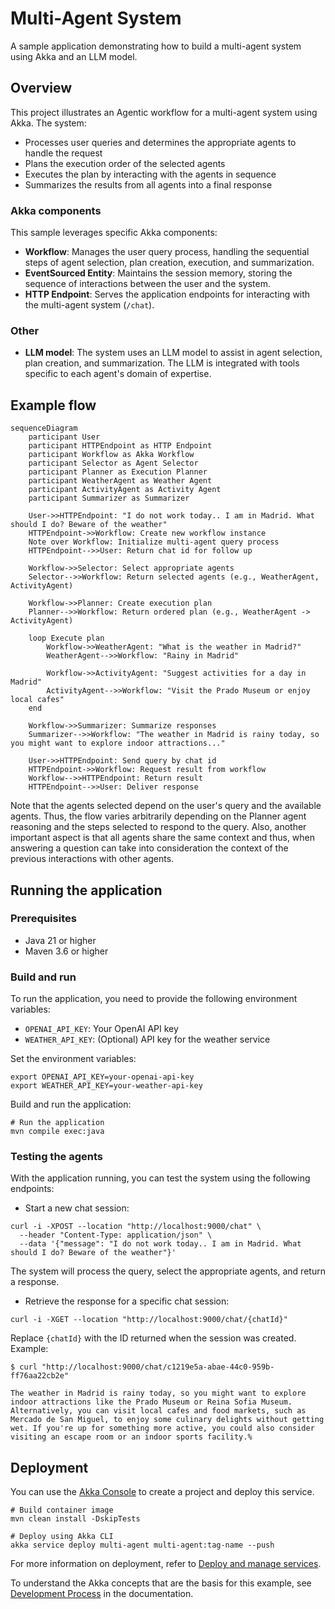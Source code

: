 # Multi-Agent System

A sample application demonstrating how to build a multi-agent system using Akka and an LLM model.

## Overview

This project illustrates an Agentic workflow for a multi-agent system using Akka. The system:

- Processes user queries and determines the appropriate agents to handle the request
- Plans the execution order of the selected agents
- Executes the plan by interacting with the agents in sequence
- Summarizes the results from all agents into a final response

### Akka components

This sample leverages specific Akka components:

- **Workflow**: Manages the user query process, handling the sequential steps of agent selection, plan creation, execution, and summarization.
- **EventSourced Entity**: Maintains the session memory, storing the sequence of interactions between the user and the system.
- **HTTP Endpoint**: Serves the application endpoints for interacting with the multi-agent system (`/chat`).

### Other

- **LLM model**: The system uses an LLM model to assist in agent selection, plan creation, and summarization. The LLM is integrated with tools specific to each agent's domain of expertise.

## Example flow

```mermaid
sequenceDiagram
    participant User
    participant HTTPEndpoint as HTTP Endpoint
    participant Workflow as Akka Workflow
    participant Selector as Agent Selector
    participant Planner as Execution Planner
    participant WeatherAgent as Weather Agent
    participant ActivityAgent as Activity Agent
    participant Summarizer as Summarizer

    User->>HTTPEndpoint: "I do not work today.. I am in Madrid. What should I do? Beware of the weather"
    HTTPEndpoint->>Workflow: Create new workflow instance
    Note over Workflow: Initialize multi-agent query process
    HTTPEndpoint-->>User: Return chat id for follow up 

    Workflow->>Selector: Select appropriate agents
    Selector-->>Workflow: Return selected agents (e.g., WeatherAgent, ActivityAgent)

    Workflow->>Planner: Create execution plan
    Planner-->>Workflow: Return ordered plan (e.g., WeatherAgent -> ActivityAgent)

    loop Execute plan
        Workflow->>WeatherAgent: "What is the weather in Madrid?"
        WeatherAgent-->>Workflow: "Rainy in Madrid"

        Workflow->>ActivityAgent: "Suggest activities for a day in Madrid"
        ActivityAgent-->>Workflow: "Visit the Prado Museum or enjoy local cafes"
    end

    Workflow->>Summarizer: Summarize responses
    Summarizer-->>Workflow: "The weather in Madrid is rainy today, so you might want to explore indoor attractions..."

    User->>HTTPEndpoint: Send query by chat id
    HTTPEndpoint->>Workflow: Request result from workflow
    Workflow-->>HTTPEndpoint: Return result
    HTTPEndpoint-->>User: Deliver response
```

Note that the agents selected depend on the user's query and the available agents. Thus, the flow varies arbitrarily depending on the Planner agent reasoning and the steps selected to respond to the query. Also, another important aspect is that all agents share the same context and thus, when answering a question can take into consideration the context of the previous interactions with other agents. 

## Running the application

### Prerequisites
- Java 21 or higher
- Maven 3.6 or higher

### Build and run

To run the application, you need to provide the following environment variables:
- `OPENAI_API_KEY`: Your OpenAI API key
- `WEATHER_API_KEY`: (Optional) API key for the weather service

Set the environment variables:
```shell
export OPENAI_API_KEY=your-openai-api-key
export WEATHER_API_KEY=your-weather-api-key
```

Build and run the application:
```shell
# Run the application
mvn compile exec:java
```

### Testing the agents

With the application running, you can test the system using the following endpoints:

* Start a new chat session:
```shell
curl -i -XPOST --location "http://localhost:9000/chat" \
  --header "Content-Type: application/json" \
  --data '{"message": "I do not work today.. I am in Madrid. What should I do? Beware of the weather"}'
```

The system will process the query, select the appropriate agents, and return a response.

* Retrieve the response for a specific chat session:
```shell
curl -i -XGET --location "http://localhost:9000/chat/{chatId}"
```

Replace `{chatId}` with the ID returned when the session was created. Example:

```shell
$ curl "http://localhost:9000/chat/c1219e5a-abae-44c0-959b-ff76aa22cb2e"

The weather in Madrid is rainy today, so you might want to explore indoor attractions like the Prado Museum or Reina Sofia Museum. Alternatively, you can visit local cafes and food markets, such as Mercado de San Miguel, to enjoy some culinary delights without getting wet. If you're up for something more active, you could also consider visiting an escape room or an indoor sports facility.% 
```

## Deployment

You can use the [Akka Console](https://console.akka.io) to create a project and deploy this service.

```shell
# Build container image
mvn clean install -DskipTests

# Deploy using Akka CLI
akka service deploy multi-agent multi-agent:tag-name --push
```

For more information on deployment, refer to [Deploy and manage services](https://doc.akka.io/operations/services/deploy-service.html).

To understand the Akka concepts that are the basis for this example, see [Development Process](https://doc.akka.io/concepts/development-process.html) in the documentation.